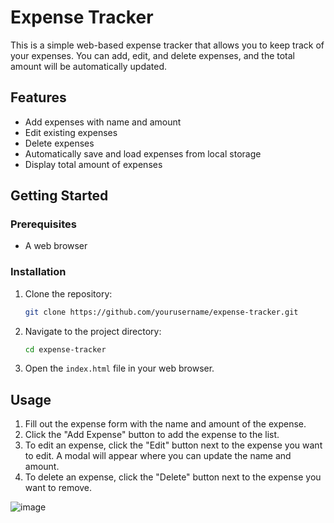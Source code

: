 # Expense Tracker

This is a simple web-based expense tracker that allows you to keep track of your expenses. You can add, edit, and delete expenses, and the total amount will be automatically updated.

## Features

- Add expenses with name and amount
- Edit existing expenses
- Delete expenses
- Automatically save and load expenses from local storage
- Display total amount of expenses

## Getting Started

### Prerequisites

- A web browser

### Installation

1. Clone the repository:
    ```bash
    git clone https://github.com/yourusername/expense-tracker.git
    ```
2. Navigate to the project directory:
    ```bash
    cd expense-tracker
    ```
3. Open the `index.html` file in your web browser.

## Usage

1. Fill out the expense form with the name and amount of the expense.
2. Click the "Add Expense" button to add the expense to the list.
3. To edit an expense, click the "Edit" button next to the expense you want to edit. A modal will appear where you can update the name and amount.
4. To delete an expense, click the "Delete" button next to the expense you want to remove.


![image](https://github.com/chavez62/Expense-tracker/assets/67764701/eb1c0adb-889d-476b-842f-8b592841d1e4)
